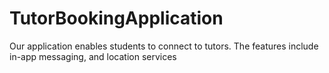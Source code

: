 # TutorBookingApplication
Our application enables students to connect to tutors. The features include in-app messaging, and location services
